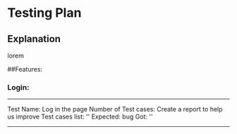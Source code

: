 # Testing Plan

## Explanation

lorem

##Features:

### Login:

---
Test Name: Log in the page
Number of Test cases: Create a report to help us improve
Test cases list: ''
Expected: bug
Got: ''

---